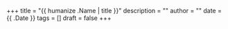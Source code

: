 +++
title = "{{ humanize .Name | title }}"
description = ""
author = ""
date = {{ .Date }}
tags = []
draft = false
+++
